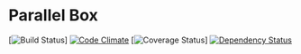 # Parallel Box

[![Build Status](https://travis-ci.org/nacyot/parallel-box.svg)]
[![Code Climate](https://codeclimate.com/github/nacyot/parallel-box.png)][cc]
[![Coverage Status](https://coveralls.io/repos/nacyot/parallel-box/badge.png)]
[![Dependency Status](https://gemnasium.com/nacyot/parallel-box.svg)][gem]

[build]: https://travis-ci.org/nacyot/parallel-box
[cover]: https://coveralls.io/r/nacyot/parallel-box
[gem]: https://gemnasium.com/nacyot/parallel-box
[cc]: https://codeclimate.com/github/nacyot/parallel-box
